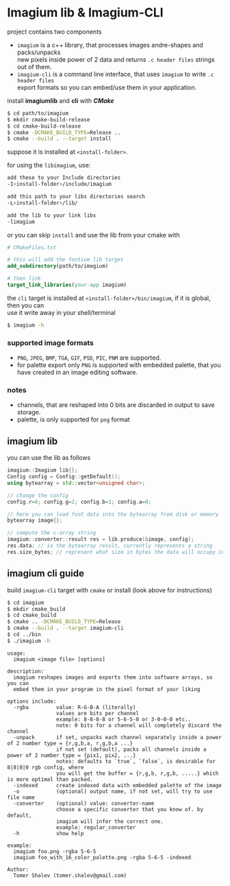 # Imagium lib & Imagium-CLI
project contains two components  
- `imagium` is a c++ library, that processes images andre-shapes and packs/unpacks  
new pixels inside power of 2 data and returns `.c header files` strings out of them.  
- `imagium-cli` is a command line interface, that uses `imagium` to write `.c header files`    
export formats so you can embed/use them in your application.  

install **imagiumlib** and **cli** with ***CMake***
```bash
$ cd path/to/imagium
$ mkdir cmake-build-release
$ cd cmake-build-release
$ cmake -DCMAKE_BUILD_TYPE=Release ..
$ cmake --build . --target install
```

suppose it is installed at `<install-folder>`.

for using the `libimagium`, use:
```bash
add these to your Include directories
-I<install-folder>/include/imagium

add this path to your libs directories search
-L<install-folder>/lib/

add the lib to your link libs
-limagium
```
or you can skip `install` and use the lib from your cmake with
```cmake
# CMakeFiles.txt

# this will add the fontium lib target
add_subdirectory(path/to/imagium)

# then link
target_link_libraries(your-app imagium)
```

the `cli` target is installed at `<install-folder>/bin/imagium`, if it is global, then you can   
use it write away in your shell/terminal
```bash
$ imagium -h
```

### supported image formats
- `PNG`, `JPEG`, `BMP`, `TGA`, `GIF`, `PSD`, `PIC`, `PNM` are supported.
- for palette export only `PNG` is supported with embedded palette, that you  
have created in an image editing software.

### notes
- channels, that are reshaped into 0 bits are discarded in output to save storage.
- palette, is only supported for `png` format

## imagium lib
you can use the lib as follows
```c++
imagium::Imagium lib{};
Config config = Config::getDefault();
using bytearray = std::vector<unsigned char>;

// change the config
config.r=8; config.g=2; config.b=1; config.a=0;

// here you can load font data into the bytearray from disk or memory
bytearray image{};

// compute the c-array string
imagium::converter::result res = lib.produce(&image, config);
res.data; // is the bytearray result, currently represents a string
res.size_bytes; // represent what size in bytes the data will occupy in memory once loaded

```

## imagium cli guide

build `imagium-cli` target with `cmake` or install (look above for instructions)
```bash
$ cd imagium
$ mkdir cmake_build
$ cd cmake_build
$ cmake .. -DCMAKE_BUILD_TYPE=Release
$ cmake --build . --target imagium-cli
$ cd ../bin
$ ./imagium -h
```

```text
usage:
  imagium <image file> [options]

description:
  imagium reshapes images and exports them into software arrays, so you can
  embed them in your program in the pixel format of your liking

options include:
  -rgba         value: R-G-B-A (literally)
                values are bits per channel
                example: 8-8-8-8 or 5-6-5-0 or 3-0-0-0 etc..
                note: 0 bits for a channel will completely discard the channel
  -unpack       if set, unpacks each channel separately inside a power of 2 number type = {r,g,b,a, r,g,b,a ...}
                if not set (default), packs all channels inside a power of 2 number type = {pix1, pix2, ...}
                notes: defaults to `true`, `false`, is desirable for 8|8|8|0 rgb config, where
                you will get the buffer = {r,g,b, r,g,b, .....} which is more optimal than packed.
  -indexed      create indexed data with embedded palette of the image
  -o            (optional) output name, if not set, will try to use file name
  -converter    (optional) value: converter-name
                choose a specific converter that you know of. by default,
                imagium will infer the correct one.
                example: regular_converter
  -h            show help

example:
  imagium foo.png -rgba 5-6-5
  imagium foo_with_16_color_palette.png -rgba 5-6-5 -indexed

Author:
  Tomer Shalev (tomer.shalev@gmail.com)
```

